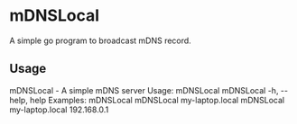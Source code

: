 # mDNSLocal
A simple go program to broadcast mDNS record.

## Usage
mDNSLocal - A simple mDNS server
Usage:
mDNSLocal <hostname> <ip>
mDNSLocal -h, --help, help
Examples:
mDNSLocal
mDNSLocal my-laptop.local
mDNSLocal my-laptop.local 192.168.0.1
